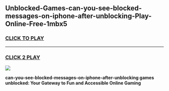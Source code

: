 
## Unblocked-Games-can-you-see-blocked-messages-on-iphone-after-unblocking-Play-Online-Free-1mbx5
<h3>
<a href="https://premium76.site?title=can-you-see-blocked-messages-on-iphone-after-unblocking&ref=26A">CLICK TO PLAY</a></h3>
<hr>

<h3>
<a href="https://premium76.site?title=can-you-see-blocked-messages-on-iphone-after-unblocking&ref=26A">CLICK 2 PLAY</a>
  
</h3>

<a href="https://premium76.site?title=can-you-see-blocked-messages-on-iphone-after-unblocking&ref=26A"><img src="https://clearcache.store/games.png"></a>


**can-you-see-blocked-messages-on-iphone-after-unblocking games unblocked: Your Gateway to Fun and Accessible Online Gaming**
